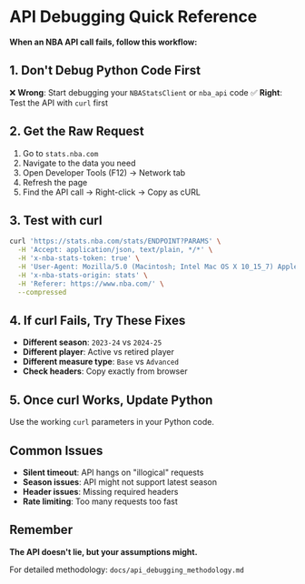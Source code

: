 # API Debugging Quick Reference

**When an NBA API call fails, follow this workflow:**

## 1. Don't Debug Python Code First
❌ **Wrong**: Start debugging your `NBAStatsClient` or `nba_api` code
✅ **Right**: Test the API with `curl` first

## 2. Get the Raw Request
1. Go to `stats.nba.com`
2. Navigate to the data you need
3. Open Developer Tools (F12) → Network tab
4. Refresh the page
5. Find the API call → Right-click → Copy as cURL

## 3. Test with curl
```bash
curl 'https://stats.nba.com/stats/ENDPOINT?PARAMS' \
  -H 'Accept: application/json, text/plain, */*' \
  -H 'x-nba-stats-token: true' \
  -H 'User-Agent: Mozilla/5.0 (Macintosh; Intel Mac OS X 10_15_7) AppleWebKit/537.36' \
  -H 'x-nba-stats-origin: stats' \
  -H 'Referer: https://www.nba.com/' \
  --compressed
```

## 4. If curl Fails, Try These Fixes
- **Different season**: `2023-24` vs `2024-25`
- **Different player**: Active vs retired player
- **Different measure type**: `Base` vs `Advanced`
- **Check headers**: Copy exactly from browser

## 5. Once curl Works, Update Python
Use the working `curl` parameters in your Python code.

## Common Issues
- **Silent timeout**: API hangs on "illogical" requests
- **Season issues**: API might not support latest season
- **Header issues**: Missing required headers
- **Rate limiting**: Too many requests too fast

## Remember
**The API doesn't lie, but your assumptions might.**

For detailed methodology: `docs/api_debugging_methodology.md`
